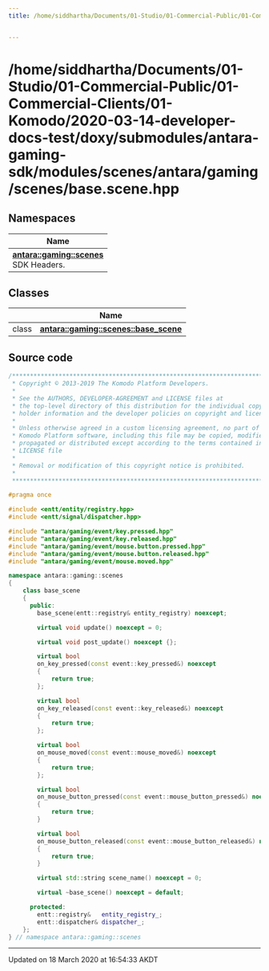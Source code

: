 ```yaml
---
title: /home/siddhartha/Documents/01-Studio/01-Commercial-Public/01-Commercial-Clients/01-Komodo/2020-03-14-developer-docs-test/doxy/submodules/antara-gaming-sdk/modules/scenes/antara/gaming/scenes/base.scene.hpp


---
```


# /home/siddhartha/Documents/01-Studio/01-Commercial-Public/01-Commercial-Clients/01-Komodo/2020-03-14-developer-docs-test/doxy/submodules/antara-gaming-sdk/modules/scenes/antara/gaming/scenes/base.scene.hpp







## Namespaces

| Name           |
| -------------- |
| **[antara::gaming::scenes](Namespaces/namespaceantara_1_1gaming_1_1scenes.md)** <br>SDK Headers.  |

## Classes

|                | Name           |
| -------------- | -------------- |
| class | **[antara::gaming::scenes::base_scene](Classes/classantara_1_1gaming_1_1scenes_1_1base__scene.md)**  |













## Source code

```cpp
/******************************************************************************
 * Copyright © 2013-2019 The Komodo Platform Developers.                      *
 *                                                                            *
 * See the AUTHORS, DEVELOPER-AGREEMENT and LICENSE files at                  *
 * the top-level directory of this distribution for the individual copyright  *
 * holder information and the developer policies on copyright and licensing.  *
 *                                                                            *
 * Unless otherwise agreed in a custom licensing agreement, no part of the    *
 * Komodo Platform software, including this file may be copied, modified,     *
 * propagated or distributed except according to the terms contained in the   *
 * LICENSE file                                                               *
 *                                                                            *
 * Removal or modification of this copyright notice is prohibited.            *
 *                                                                            *
 ******************************************************************************/

#pragma once

#include <entt/entity/registry.hpp>   
#include <entt/signal/dispatcher.hpp> 

#include "antara/gaming/event/key.pressed.hpp"           
#include "antara/gaming/event/key.released.hpp"          
#include "antara/gaming/event/mouse.button.pressed.hpp"  
#include "antara/gaming/event/mouse.button.released.hpp" 
#include "antara/gaming/event/mouse.moved.hpp"           

namespace antara::gaming::scenes
{
    class base_scene
    {
      public:
        base_scene(entt::registry& entity_registry) noexcept;

        virtual void update() noexcept = 0;

        virtual void post_update() noexcept {};

        virtual bool
        on_key_pressed(const event::key_pressed&) noexcept
        {
            return true;
        };

        virtual bool
        on_key_released(const event::key_released&) noexcept
        {
            return true;
        };

        virtual bool
        on_mouse_moved(const event::mouse_moved&) noexcept
        {
            return true;
        };

        virtual bool
        on_mouse_button_pressed(const event::mouse_button_pressed&) noexcept
        {
            return true;
        }

        virtual bool
        on_mouse_button_released(const event::mouse_button_released&) noexcept
        {
            return true;
        }

        virtual std::string scene_name() noexcept = 0;

        virtual ~base_scene() noexcept = default;

      protected:
        entt::registry&   entity_registry_;
        entt::dispatcher& dispatcher_;
    };
} // namespace antara::gaming::scenes
```


-------------------------------

Updated on 18 March 2020 at 16:54:33 AKDT
